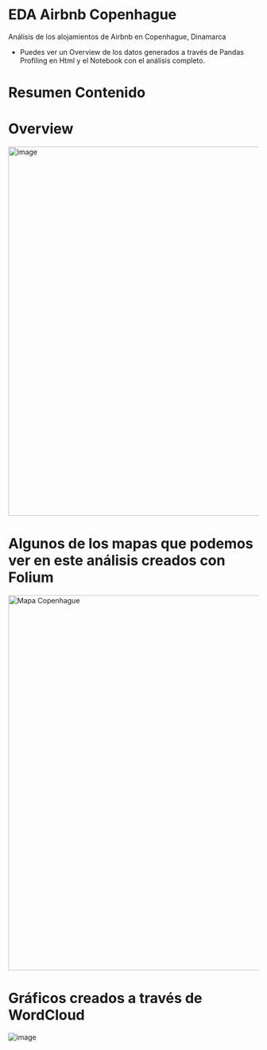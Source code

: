 # EDA Airbnb Copenhague

Análisis de los alojamientos de Airbnb en Copenhague, Dinamarca

- Puedes ver un Overview de los datos generados a través de Pandas Profiling en Html y el Notebook con el análisis completo. 

# Resumen Contenido

# Overview

<img width="743" alt="image" src="https://user-images.githubusercontent.com/123492666/221579072-57ca9510-f979-48a1-babd-3c69c7e9db3a.png">

# Algunos de los mapas que podemos ver en este análisis creados con Folium

<img width="755" alt="Mapa Copenhague" src="https://user-images.githubusercontent.com/123492666/221578124-8b9571fb-9add-47af-a5ed-785f1c3a29a2.png">

# Gráficos creados a través de WordCloud

![image](https://user-images.githubusercontent.com/123492666/221576345-0bfc0736-30e2-49da-ad90-e176284ed032.png)

